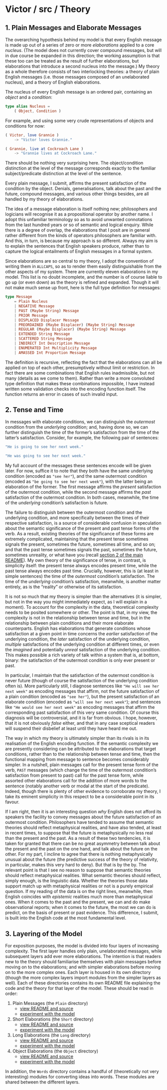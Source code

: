 # Victor / src / Theory

## 1. Plain Messages and Elaborate Messages

The overarching hypothesis behind my model is that every English message is made up out of a series of zero or more *elaborations* applied to a core *nucleus*. (The model does not currently cover compound messages, but will in due course be expanded in this direction; the working assumption is that these too can be treated as the result of further elaborations, but elaborations that introduce a second nucleus into the message.) My theory as a whole therefore consists of two interlocking theories: a theory of plain English messages (i.e. those messages composed of an unelaborated nucleus), and a theory of English elaborations.

The nucleus of every English message is an ordered pair, containing an *object* and a *condition*:

```elm
type alias Nucleus =
    ( Object, Condition )
```

For example, and using some very crude representations of objects and conditions for now:

```elm
( Victor, love Grannie )
    -> "Victor loves Grannie."

( Grannie, live at Cockroach Lane )
    -> "Grannie lives at Cockroach Lane."
```

There should be nothing very surprising here. The object/condition distinction at the level of the message corresponds exactly to the familiar subject/predicate distinction at the level of the sentence.

Every plain message, I submit, affirms the present satisfaction of the condition by the object. Denials, generalisations, talk about the past and the future, compound messages, and various other things besides, are all handled by my theory of elaborations.

The idea of a message elaboration is itself nothing new; philosophers and logicians will recognise it as a propositional operator by another name. I adopt this unfamiliar terminology so as to avoid unwanted connotations from the last hundred years or so of semantic and logical enquiry. While there is a degree of overlap, the elaborations that I posit are in general rather different from the kinds of operators philosophers are familiar with. And this, in turn, is because my approach is so different. Always my aim is to explain the sentences that English speakers produce, rather than to capture the logical entailments of English messages in a formal system.

Since elaborations are so central to my theory, I adopt the convention of writing them in `ALLCAPS`, so as to render them easily distinguishable from the other aspects of my system. There are currently eleven elaborations in my model. This list is no doubt incomplete, and the number is of course liable to go up (or even down) as the theory is refined and expanded. Though it will not make much sense up front, here is the full type definition for messages:

```elm
type Message
    = Plain Nucleus
    | NEGATIVE Message
    | PAST (Maybe String) Message
    | PRIOR Message
    | DISPLACED Displacer Message
    | PREORDAINED (Maybe Displacer) (Maybe String) Message
    | REGULAR (Maybe Displacer) (Maybe String) Message
    | EXTENDED String Message
    | SCATTERED String Message
    | INDIRECT Int Description Message
    | ENUMERATED Int Multiplicity Message
    | AMASSED Int Proportion Message
```

The definition is recursive, reflecting the fact that the elaborations can all be applied on top of each other, presumptively without limit or restriction. In fact there are some combinations that English rules inadmissible, but not many (details as we come to them). Rather than write a more convoluted type definition that makes these combinations impossible, I have instead written some validation checks into the encoding function itself. The function returns an error in cases of such invalid input.

## 2. Tense and Time

In messages with elaborate conditions, we can distinguish the *outermost* condition from the *underlying* condition; and, having done so, we can further distinguish the time of the former’s satisfaction from the time of the latter’s satisfaction. Consider, for example, the following pair of sentences:

```elm
"He is going to see her next week."

"He was going to see her next week."
```

My full account of the messages these sentences encode will be given later. For now, suffice it to note that they both have the same underlying condition (encoded as `"see her"`), and the same outermost condition (encoded as `"be going to see her next week"`), with the latter being an elaboration of the former. The first message affirms the *present* satisfaction of the outermost condition, while the second message affirms the *past* satisfaction of the outermost condition. In both cases, meanwhile, the time of the *underlying* condition’s satisfaction is future.

The failure to distinguish between the outermost condition and the underlying condition, and more specifically between the times of their respective satisfaction, is a source of considerable confusion in speculation about the semantic significance of the present and past tense forms of the verb. As a result, existing theories of the significance of these forms are extremely complicated, maintaining that the present tense sometimes signals the present, sometimes the future, sometimes all time, and so on; and that the past tense sometimes signals the past, sometimes the future, sometimes unreality, or what have you (recall [section 2 of the main README](https://github.com/merivale/victor#2-the-science-of-language)). My own theory of the significance of tense, in contrast, is simplicity itself: the present tense always encodes present time, while the past tense always encodes past time. Crucially, however, this is (at least in simple sentences) the time of the *outermost* condition’s satisfaction. The time of the *underlying* condition’s satisfaction, meanwhile, is another matter entirely, as is the “reality” or otherwise of its satisfaction.

It is not so much that my theory is simpler than the alternatives (it is simpler, but not in the way you might immediately expect, as I will explain in a moment). To account for the complexity in the data, theoretical complexity needs to be posited somewhere or other. The point is that, in my view, the complexity is not in the relationship between tense and time, but in the relationship between plain conditions and their more elaborate counterparts. English has elaborations that generate conditions whose satisfaction at a given point in time concerns the *earlier* satisfaction of the underlying condition, the *later* satisfaction of the underlying condition, *multiple* satisfactions of the underlying condition at different times, or even the *imagined* and potentially *unreal* satisfaction of the underlying condition. This makes possible a rich variety of talk within a system that is, at bottom, binary: the satisfaction of the outermost condition is only ever present or past.

In particular, I maintain that the satisfaction of the outermost condition is never future (though of course the satisfaction of the underlying condition often is). More particularly still, I diagnose sentences like `"He will see her next week"` as encoding messages that affirm, not the future satisfaction of a plain condition (encoded as `"see her"`), but the present satisfaction of an elaborate condition (encoded as `"will see her next week"`); and sentences like `"He would see her next week"` as encoding messages that affirm the corresponding past satisfaction of this very same condition. Of course this diagnosis will be controversial, and it is far from obvious. I hope, however, that it is not obviously *false* either, and that in any case sceptical readers will suspend their disbelief at least until they have heard me out.

The way in which my theory is ultimately simpler than its rivals is in its realisation of the English encoding function. If the semantic complexity we are presently considering can be attributed to the elaborations that target conditions, rather than to the relationship between tense and time, then the functional mapping from message to sentence becomes considerably simpler. In a nutshell, plain messages call for the present tense form of the verb, `PAST` messages (which change the time of the outermost condition’s satisfaction from present to past) call for the past tense form, while assorted other elaborations call for the addition of more words to the sentence (notably another verb or modal at the start of the predicate). Indeed, though there is plenty of other evidence to corroborate my theory, I take its eminent simplicity in this respect to be a considerable point in its favour.

If I am right, then it is an interesting question *why* English does not afford its speakers the facility to convey messages about the future satisfaction of an outermost condition. Philosophers have tended to assume that semantic theories should reflect metaphysical realities, and have also tended, at least in recent times, to suppose that the future is metaphysically no less real than the present and the past. As a result of these two tendencies, it is taken for granted that there can be no great asymmetry between talk about the present and the past on the one hand, and talk about the future on the other. For my part, I incline to agree that there is nothing metaphysically unusual about the future (the predictive success of the theory of relativity, in particular, makes this very hard to deny). But that is by the by. The relevant point is that I see no reason to suppose that semantic theories should reflect metaphysical realities. What semantic theories should reflect, simply enough, is the linguistic data. Whether the theories those data support match up with metaphysical realities or not is a purely empirical question. If my reading of the data is on the right lines, meanwhile, then English coincides with *epistemic* realities much more than metaphysical ones. When it comes to the past and the present, we can and do make observational reports; when it comes to the future, the most we can do is predict, on the basis of present or past evidence. This difference, I submit, is built into the English code at the most fundamental level.

## 3. Layering of the Model

For exposition purposes, the model is divided into four layers of increasing complexity. The first layer handles only plain, unelaborated messages, while subsequent layers add ever more elaborations. The intention is that readers new to the theory should familiarise themselves with plain messages before moving on to the elaborations; and with simpler elaborations before moving on to the more complex ones. Each layer is housed in its own directory (though the more complex layers import modules from the simpler layers as well). Each of these directories contains its own README file explaining the code and the theory for that layer of the model. These should be read in order:

1. Plain Messages (the `Plain` directory)
    - [view README and source](https://github.com/merivale/victor/tree/master/src/Theory/Plain)
    - [experiment with the model](https://merivale.github.io/victor/plain.html)
2. Short Elaborations (the `Short` directory)
    - [view README and source](https://github.com/merivale/victor/tree/master/src/Theory/Short)
    - [experiment with the model](https://merivale.github.io/victor/short.html)
3. Long Elaborations (the `Long` directory)
    - [view README and source](https://github.com/merivale/victor/tree/master/src/Theory/Long)
    - [experiment with the model](https://merivale.github.io/victor/long.html)
4. Object Elaborations (the `Object` directory)
    - [view README and source](https://github.com/merivale/victor/tree/master/src/Theory/Object)
    - [experiment with the model](https://merivale.github.io/victor/object.html)

In addition, the `Words` directory contains a handful of (theoretically not very interesting) modules for converting ideas into words. These modules are shared between the different layers.
